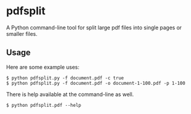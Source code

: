 # pdfsplit

A Python command-line tool for split large pdf files into single pages or smaller files.

## Usage

Here are some example uses:

    $ python pdfsplit.py -f document.pdf -c true
    $ python pdfsplit.py -f document.pdf -o document-1-100.pdf -p 1-100

There is help available at the command-line as well.

    $ python pdfsplit.pdf --help
